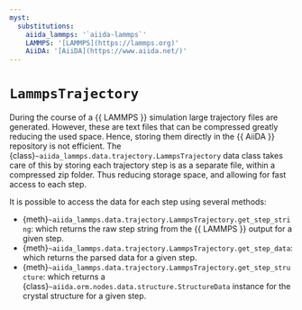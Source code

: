 ```yaml
---
myst:
  substitutions:
    aiida_lammps: '`aiida-lammps`'
    LAMMPS: '[LAMMPS](https://lammps.org)'
    AiiDA: '[AiiDA](https://www.aiida.net/)'
---
```


# ``LammpsTrajectory``

During the course of a {{ LAMMPS }} simulation large trajectory files are generated. However, these are text files that can be compressed greatly reducing the used space. Hence, storing them directly in the {{ AiiDA }} repository is not efficient. The {class}`~aiida_lammps.data.trajectory.LammpsTrajectory` data class takes care of this by storing each trajectory step is as a separate file, within a compressed zip folder. Thus reducing storage space, and allowing for fast access to each step.

It is possible to access the data for each step using several methods:
- {meth}`~aiida_lammps.data.trajectory.LammpsTrajectory.get_step_string`: which returns the raw step string from the {{ LAMMPS }} output for a given step.
- {meth}`~aiida_lammps.data.trajectory.LammpsTrajectory.get_step_data`: which returns the parsed data for a given step.
- {meth}`~aiida_lammps.data.trajectory.LammpsTrajectory.get_step_structure`: which returns a {class}`~aiida.orm.nodes.data.structure.StructureData` instance for the crystal structure for a given step.
